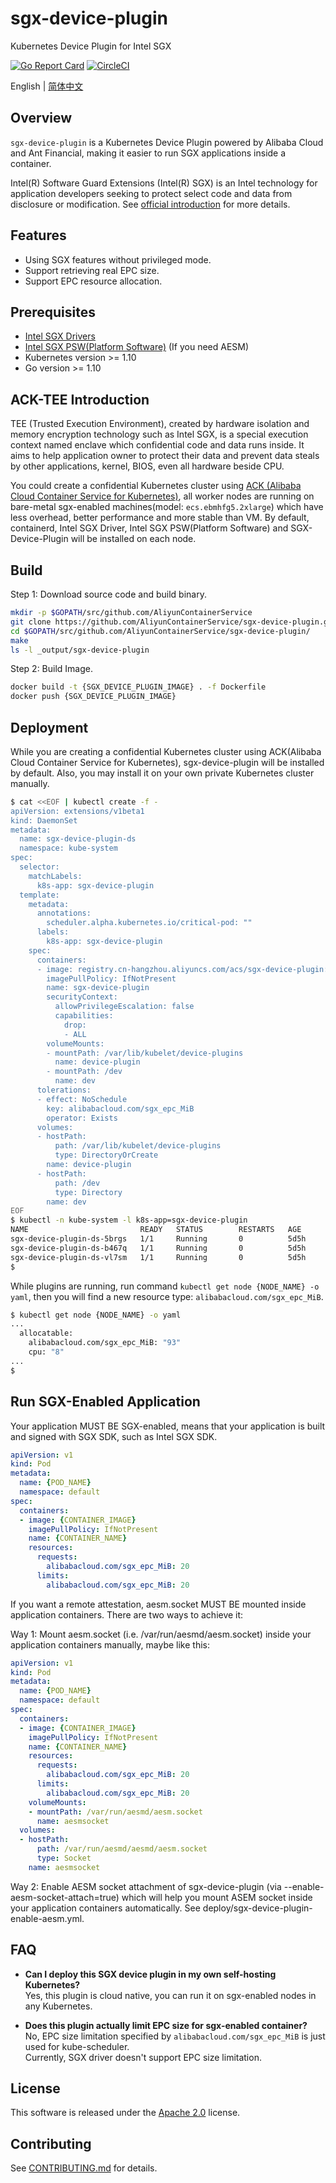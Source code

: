# sgx-device-plugin

Kubernetes Device Plugin for Intel SGX

[![Go Report Card](https://goreportcard.com/badge/github.com/AliyunContainerService/sgx-device-plugin)](https://goreportcard.com/report/github.com/AliyunContainerService/sgx-device-plugin)
[![CircleCI](https://circleci.com/gh/AliyunContainerService/sgx-device-plugin.svg?style=svg)](https://circleci.com/gh/AliyunContainerService/sgx-device-plugin)

English | [简体中文](./README-zh_CN.md)

## Overview

`sgx-device-plugin` is a Kubernetes Device Plugin powered by Alibaba Cloud and Ant Financial, making it easier to run SGX applications inside a container.

Intel(R) Software Guard Extensions (Intel(R) SGX) is an Intel technology for application developers seeking to protect select code and data from disclosure or modification. See [official introduction](https://software.intel.com/en-us/sgx) for more details.

## Features

* Using SGX features without privileged mode.
* Support retrieving real EPC size.
* Support EPC resource allocation.

## Prerequisites

* [Intel SGX Drivers](https://github.com/intel/linux-sgx-driver)
* [Intel SGX PSW(Platform Software)](https://github.com/intel/linux-sgx) (If you need AESM)
* Kubernetes version >= 1.10
* Go version >= 1.10

## ACK-TEE Introduction

TEE (Trusted Execution Environment), created by hardware isolation and memory encryption technology such as Intel SGX, is a special execution context named enclave which confidential code and data runs inside. It aims to help application owner to protect their data and prevent data steals by other applications, kernel, BIOS, even all hardware beside CPU.

You could create a confidential Kubernetes cluster using [ACK (Alibaba Cloud Container Service for Kubernetes)](https://www.aliyun.com/product/kubernetes), all worker nodes are running on bare-metal sgx-enabled machines(model: `ecs.ebmhfg5.2xlarge`) which have less overhead, better performance and more stable than VM. By default, containerd, Intel SGX Driver, Intel SGX PSW(Platform Software) and SGX-Device-Plugin will be installed on each node.

## Build

Step 1: Download source code and build binary.

```bash
mkdir -p $GOPATH/src/github.com/AliyunContainerService
git clone https://github.com/AliyunContainerService/sgx-device-plugin.git $GOPATH/src/github.com/AliyunContainerService/sgx-device-plugin
cd $GOPATH/src/github.com/AliyunContainerService/sgx-device-plugin/
make
ls -l _output/sgx-device-plugin
```

Step 2: Build Image.

```bash
docker build -t {SGX_DEVICE_PLUGIN_IMAGE} . -f Dockerfile
docker push {SGX_DEVICE_PLUGIN_IMAGE}
```

## Deployment

While you are creating a confidential Kubernetes cluster using ACK(Alibaba Cloud Container Service for Kubernetes), sgx-device-plugin will be installed by default. Also, you may install it on your own private Kubernetes cluster manually.

```bash
$ cat <<EOF | kubectl create -f -
apiVersion: extensions/v1beta1
kind: DaemonSet
metadata:
  name: sgx-device-plugin-ds
  namespace: kube-system
spec:
  selector:
    matchLabels:
      k8s-app: sgx-device-plugin
  template:
    metadata:
      annotations:
        scheduler.alpha.kubernetes.io/critical-pod: ""
      labels:
        k8s-app: sgx-device-plugin
    spec:
      containers:
      - image: registry.cn-hangzhou.aliyuncs.com/acs/sgx-device-plugin:v1.0.0-fb467e2-aliyun
        imagePullPolicy: IfNotPresent
        name: sgx-device-plugin
        securityContext:
          allowPrivilegeEscalation: false
          capabilities:
            drop:
            - ALL
        volumeMounts:
        - mountPath: /var/lib/kubelet/device-plugins
          name: device-plugin
        - mountPath: /dev
          name: dev
      tolerations:
      - effect: NoSchedule
        key: alibabacloud.com/sgx_epc_MiB
        operator: Exists
      volumes:
      - hostPath:
          path: /var/lib/kubelet/device-plugins
          type: DirectoryOrCreate
        name: device-plugin
      - hostPath:
          path: /dev
          type: Directory
        name: dev
EOF
$ kubectl -n kube-system -l k8s-app=sgx-device-plugin
NAME                         READY   STATUS        RESTARTS   AGE
sgx-device-plugin-ds-5brgs   1/1     Running       0          5d5h
sgx-device-plugin-ds-b467q   1/1     Running       0          5d5h
sgx-device-plugin-ds-vl7sm   1/1     Running       0          5d5h
$
```

While plugins are running, run command `kubectl get node {NODE_NAME} -o yaml`, then you will find a new resource type: `alibabacloud.com/sgx_epc_MiB`.

```bash
$ kubectl get node {NODE_NAME} -o yaml
...
  allocatable:
    alibabacloud.com/sgx_epc_MiB: "93"
    cpu: "8"
...
$
```

## Run SGX-Enabled Application

Your application MUST BE SGX-enabled, means that your application is built and signed with SGX SDK, such as Intel SGX SDK.

```yaml
apiVersion: v1
kind: Pod
metadata:
  name: {POD_NAME}
  namespace: default
spec:
  containers:
  - image: {CONTAINER_IMAGE}
    imagePullPolicy: IfNotPresent
    name: {CONTAINER_NAME}
    resources:
      requests:
        alibabacloud.com/sgx_epc_MiB: 20
      limits:
        alibabacloud.com/sgx_epc_MiB: 20
```

If you want a remote attestation, aesm.socket MUST BE mounted inside application containers. There are two ways to achieve it:

Way 1: Mount aesm.socket (i.e. /var/run/aesmd/aesm.socket) inside your application containers manually, maybe like this:

```yaml
apiVersion: v1
kind: Pod
metadata:
  name: {POD_NAME}
  namespace: default
spec:
  containers:
  - image: {CONTAINER_IMAGE}
    imagePullPolicy: IfNotPresent
    name: {CONTAINER_NAME}
    resources:
      requests:
        alibabacloud.com/sgx_epc_MiB: 20
      limits:
        alibabacloud.com/sgx_epc_MiB: 20
    volumeMounts:
    - mountPath: /var/run/aesmd/aesm.socket
      name: aesmsocket
  volumes:
  - hostPath:
      path: /var/run/aesmd/aesmd/aesm.socket
      type: Socket
    name: aesmsocket

```

Way 2: Enable AESM socket attachment of sgx-device-plugin (via --enable-aesm-socket-attach=true) which will help you mount ASEM socket inside your application containers automatically. See deploy/sgx-device-plugin-enable-aesm.yml.

## FAQ

* **Can I deploy this SGX device plugin in my own self-hosting Kubernetes?**  
Yes, this plugin is cloud native, you can run it on sgx-enabled nodes in any Kubernetes.

* **Does this plugin actually limit EPC size for sgx-enabled container?**  
No, EPC size limitation specified by `alibabacloud.com/sgx_epc_MiB` is just used for kube-scheduler.  
Currently, SGX driver doesn't support EPC size limitation.

## License

This software is released under the [Apache 2.0](./LICENSE) license.

## Contributing

See [CONTRIBUTING.md](./docs/en/CONTRIBUTING.md) for details.
